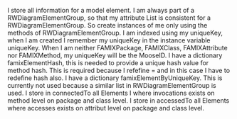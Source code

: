 I store all information for a model element.
I am always part of a RWDiagramElementGroup, so that my attribute List is consistent for a RWDiagramElementGroup.
So create instances of me only using the methods of RWDiagramElementGroup.
I am indexed using my uniqueKey, when I am created I remember my uniqueKey in the instance variable uniqueKey.
When I am neither FAMIXPackage, FAMIXClass, FAMIXAttribute nor FAMIXMethod, my uniqueKey will be the MooseID.
I have a dictionary famixElementHash, this is needed to provide a unique hash value for method hash. This is required because I refefine = and in this case I have to redefine hash also.
I have a dictionary famixElementByUniqueKey. This is currently not used because a similar list in RWDiagramElementGroup is used.
I store in connectedTo all Elements I where invocations  exists on method level on package and class level.
I store in accessedTo all Elements where accesses exists on attribut level on package and class level.